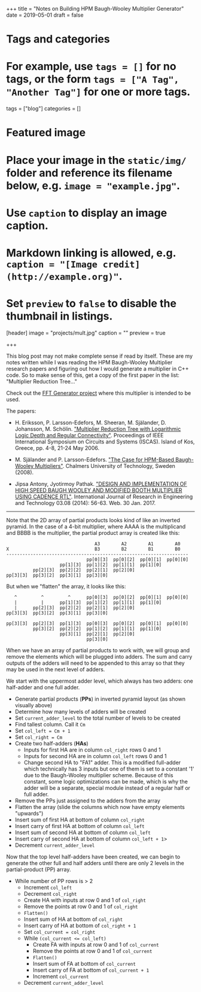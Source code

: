 +++
title = "Notes on Building HPM Baugh-Wooley Multiplier Generator"
date = 2019-05-01
draft = false

# Tags and categories
# For example, use `tags = []` for no tags, or the form `tags = ["A Tag", "Another Tag"]` for one or more tags.
tags = ["blog"]
categories = []

# Featured image
# Place your image in the `static/img/` folder and reference its filename below, e.g. `image = "example.jpg"`.
# Use `caption` to display an image caption.
#   Markdown linking is allowed, e.g. `caption = "[Image credit](http://example.org)"`.
# Set `preview` to `false` to disable the thumbnail in listings.
[header]
image = "projects/mult.jpg"
caption = ""
preview = true

+++

This blog post may not make complete sense if read by itself. These are my notes
written while I was reading the HPM Baugh-Wooley Multiplier research papers and
figuring out how I would generate a multiplier in C++ code. So to make sense of
this, get a copy of the first paper in the list: "Multiplier Reduction Tree..."

Check out the [FFT Generator project](/project/fft-ip-core-generator/) where 
this multiplier is intended to be used.

The papers:

- H. Eriksson, P. Larsson-Edefors, M. Sheeran, M. Själander, D. Johansson, M. Schölin. ["Multiplier Reduction Tree with Logarithmic Logic Depth and Regular Connectivity"](http://www.sjalander.com/research/pdf/sjalander-iscas2006.pdf). Proceedings of IEEE International Symposium on Circuits and Systems (ISCAS). Island of Kos, Greece, pp. 4-8, 21-24 May 2006.

- M. Själander and P. Larsson-Edefors. ["The Case for HPM-Based Baugh-Wooley Multipliers"](http://www.sjalander.com/research/pdf/sjalander-techreport-2008-08.pdf). Chalmers University of Technology, Sweden (2008).

- Jipsa Antony, Jyotirmoy Pathak. ["DESIGN AND IMPLEMENTATION OF HIGH SPEED BAUGH WOOLEY AND MODIFIED BOOTH MULTIPLIER USING CADENCE RTL"](http://doi.org/10.15623/ijret.2014.0308011). International Journal of Research in Engineering and Technology 03.08 (2014): 56-63. Web. 30 Jan. 2017.

--------------------------------------------------------------------------------

Note that the 2D array of partial products looks kind of like an inverted
pyramid. In the case of a 4-bit multiplier, where AAAA is the multiplicand
and BBBB is the multiplier, the partial product array is created like this:

```
                                 A3        A2        A1        A0
X                                B3        B2        B1        B0
--------------------------------------------------------------------
                              pp[0][3]  pp[0][2]  pp[0][1]  pp[0][0]
                    pp[1][3]  pp[1][2]  pp[1][1]  pp[1][0]
          pp[2][3]  pp[2][2]  pp[2][1]  pp[2][0]
pp[3][3]  pp[3][2]  pp[3][1]  pp[3][0]
```

But when we "flatten" the array, it looks like this:

```
   ^         ^         ^      pp[0][3]  pp[0][2]  pp[0][1]  pp[0][0]
   |         |      pp[1][3]  pp[1][2]  pp[1][1]  pp[1][0]
   |      pp[2][3]  pp[2][2]  pp[2][1]  pp[2][0]
pp[3][3]  pp[3][2]  pp[3][1]  pp[3][0]
```

```
pp[3][3]  pp[2][3]  pp[1][3]  pp[0][3]  pp[0][2]  pp[0][1]  pp[0][0]
          pp[3][2]  pp[2][2]  pp[1][2]  pp[1][1]  pp[1][0]
                    pp[3][1]  pp[2][1]  pp[2][0]
                              pp[3][0]
```

When we have an array of partial products to work with, we will group and
remove the elements which will be plugged into adders. The sum and carry
outputs of the adders will need to be appended to this array so that they may
be used in the next level of adders.

We start with the uppermost adder level, which always has two adders: one
half-adder and one full adder.

* Generate partial products (**PPs**) in inverted pyramid layout (as shown
  visually above)
* Determine how many levels of adders will be created
* Set `current_adder_level` to the total number of levels to be created
* Find tallest column. Call it `Cm`
* Set `col_left = Cm + 1`
* Set `col_right = Cm`
* Create two half-adders (**HAs**)
	* Inputs for first HA are in column `col_right` rows 0 and 1
	* Inputs for second HA are in column `col_left` rows 0 and 1
	* Change second HA to "FA1" adder. This is a modified full-adder which
      technically has 3 inputs but one of them is set to a constant '1' due to
      the Baugh-Wooley multiplier scheme. Because of this constant, some logic
      optimizations can be made, which is why the adder will be a separate,
      special module instead of a regular half or full adder.
* Remove the PPs just assigned to the adders from the array
* Flatten the array (slide the columns which now have empty elements "upwards")
* Insert sum of first HA at bottom of column `col_right`
* Insert carry of first HA at bottom of column `col_left`
* Insert sum of second HA at bottom of column `col_left`
* Insert carry of second HA at bottom of column `col_left + 1`>
* Decrement `current_adder_level`

Now that the top level half-adders have been created, we can begin to generate
the other full and half adders until there are only 2 levels in the
partial-product (PP) array.

* While number of PP rows is > 2
	* Increment ```col_left```
	* Decrement ```col_right```
	* Create HA with inputs at row 0 and 1 of ```col_right```
	* Remove the points at row 0 and 1 of ```col_right```
	* ```Flatten()```
	* Insert sum of HA at bottom of ```col_right```
	* Insert carry of HA at bottom of ```col_right + 1```
	* Set ```col_current = col_right```
	* While ```(col_current <= col_left)```
		* Create FA with inputs at row 0 and 1 of ```col_current```
		* Remove the points at row 0 and 1 of ```col_current```
		* ```Flatten()```
		* Insert sum of FA at bottom of ```col_current```
		* Insert carry of FA at bottom of ```col_current + 1```
		* Increment ```col_current```
	* Decrement ```current_adder_level```
